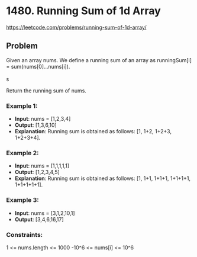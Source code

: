 # 1480. Running Sum of 1d Array

https://leetcode.com/problems/running-sum-of-1d-array/

## Problem

Given an array nums. We define a running sum of an array as runningSum[i] = sum(nums[0]…nums[i]). <br /><br />s

Return the running sum of nums.

### Example 1:

- **Input**: nums = [1,2,3,4]
- **Output**: [1,3,6,10]
- **Explanation**: Running sum is obtained as follows: [1, 1+2, 1+2+3, 1+2+3+4].

### Example 2:

- **Input**: nums = [1,1,1,1,1]
- **Output**: [1,2,3,4,5]
- **Explanation**: Running sum is obtained as follows: [1, 1+1, 1+1+1, 1+1+1+1, 1+1+1+1+1].

### Example 3:

- **Input**: nums = [3,1,2,10,1]
- **Output**: [3,4,6,16,17]

### Constraints:

1 <= nums.length <= 1000
-10^6 <= nums[i] <= 10^6
